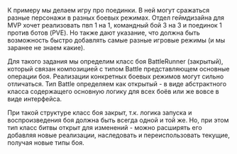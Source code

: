 ﻿К примеру мы делаем игру про поединки. В ней могут сражаться разные персонажи в разных боевых режимах. Отдел геймдизайна 
для MVP хочет реализовать пвп 1 на 1, командный бой 3 на 3 и поединок 1 против ботов (PVE). Но также дают указание, что 
должна быть возможность быстро добавлять самые разные игровые режимы (и мы заранее не знаем какие). 

Для такого задания мы определим класс боя BattleRunner (закрытый), который связан композицией с типом Battle представляющем 
основные операции боя. Реализации конкретных боевых режимов могут сильно отличаться. Тип Battle определяем как открытый -
в виде абстрактного класса содержащего основную логику для всех боёв или же вовсе в виде интерфейса. 

При такой структуре класс боя закрыт, т.к. логика запуска и воспроизведения боя должна быть всегда одной и той же. Но, 
при этом тип класс битвы открыт для изменений - можно расширять его добавляя новые реализации, наследовать и переиспользовать 
текущие, получая новые типы боя.